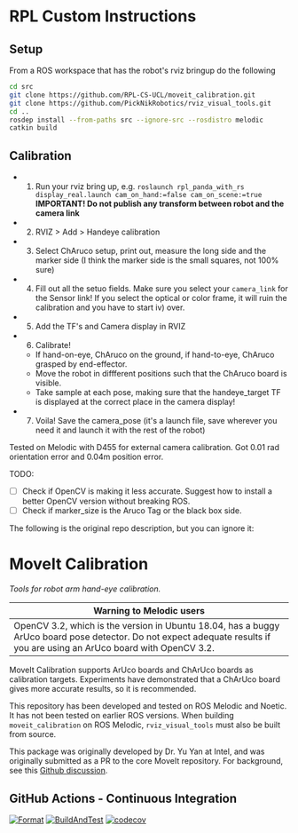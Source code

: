 # RPL Custom Instructions

## Setup

From a ROS workspace that has the robot's rviz bringup do the following

```bash
cd src
git clone https://github.com/RPL-CS-UCL/moveit_calibration.git
git clone https://github.com/PickNikRobotics/rviz_visual_tools.git
cd .. 
rosdep install --from-paths src --ignore-src --rosdistro melodic
catkin build
```

## Calibration

- 1) Run your rviz bring up, e.g. `roslaunch rpl_panda_with_rs display_real.launch cam_on_hand:=false cam_on_scene:=true`
**IMPORTANT! Do not publish any transform between robot and the camera link**
- 2) RVIZ > Add > Handeye calibration 
- 3) Select ChAruco setup, print out, measure the long side and the marker side (I think the marker side is the small squares, not 100% sure)
- 4) Fill out all the setuo fields. Make sure you select your `camera_link` for the Sensor link! If you select the optical or color frame, it will ruin the calibration and you have to start iv) over.
- 5) Add the TF's and Camera display in RVIZ
- 6) Calibrate!
  - If hand-on-eye, ChAruco on the ground, if hand-to-eye, ChAruco grasped by end-effector. 
  - Move the robot in diffferent positions such that the ChAruco board is visible. 
  - Take sample at each pose, making sure that the handeye_target TF is displayed at the correct place in the camera display!
- 7) Voila! Save the camera_pose (it's a launch file, save wherever you need it and launch it with the rest of the robot)

Tested on Melodic with D455 for external camera calibration. Got 0.01 rad orientation error and 0.04m position error.

TODO:
- [ ] Check if OpenCV is making it less accurate. Suggest how to install a better OpenCV version without breaking ROS.
- [ ] Check if marker_size is the Aruco Tag or the black box side.

The following is the original repo description, but you can ignore it:

# MoveIt Calibration

*Tools for robot arm hand-eye calibration.*

| **Warning to Melodic users** |
| --- |
| OpenCV 3.2, which is the version in Ubuntu 18.04, has a buggy ArUco board pose detector. Do not expect adequate results if you are using an ArUco board with OpenCV 3.2. |

MoveIt Calibration supports ArUco boards and ChArUco boards as calibration targets. Experiments have demonstrated that a
ChArUco board gives more accurate results, so it is recommended.

This repository has been developed and tested on ROS Melodic and Noetic. It has not been tested on earlier ROS versions.
When building `moveit_calibration` on ROS Melodic, `rviz_visual_tools` must also be built from source.

This package was originally developed by Dr. Yu Yan at Intel, and was originally submitted as a PR to the core MoveIt
repository. For background, see this [Github discussion](https://github.com/ros-planning/moveit/issues/1070).

## GitHub Actions - Continuous Integration

[![Format](https://github.com/ros-planning/moveit_calibration/actions/workflows/format.yaml/badge.svg?branch=master)](https://github.com/ros-planning/moveit_calibration/actions/workflows/format.yaml?branch=master)
[![BuildAndTest](https://github.com/ros-planning/moveit_calibration/actions/workflows/ci.yaml/badge.svg?branch=master)](https://github.com/ros-planning/moveit_calibration/actions/workflows/ci.yaml?branch=master)
[![codecov](https://codecov.io/gh/ros-planning/moveit_calibration/branch/master/graph/badge.svg?token=W7uHKcY0ly)](https://codecov.io/gh/ros-planning/moveit_calibration)

